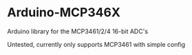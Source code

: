 # Arduino-MCP346X
Arduino library for the MCP3461/2/4 16-bit ADC's

Untested, currently only supports MCP3461 with simple config
